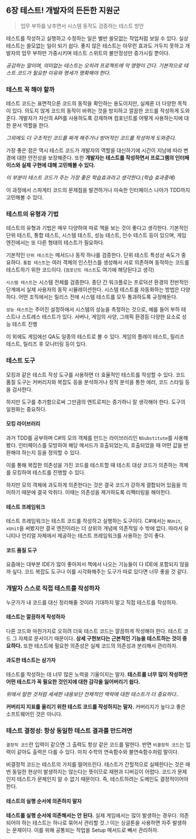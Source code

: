 ## 6장 테스트! 개발자의 든든한 지원군

> 업무 부하를 낮추면서 시스템 동작도 검증하는 테스트 방안

테스트를 작성하고 실행하고 수정하는 일은 별반 쓸모없는 작업처럼 보일 수 있다. 실상 테스트는 쓸모없는 일이 되기 쉽다. 좋지 않은 테스트는 아무런 효과도 거두지 못하고 개발자의 업무 부하만 가중시키며 테스트 스위트의 불안정성만 증가시킬 뿐이다.

*공감하는 말이며, 의미없는 테스트는 오히려 프로젝트에 악 영향이 간다. 기본적으로 테스트 코드가 필요한 이유와 명세가 명확해야 한다.*

### 테스트 꼭 해야 할까

테스트 코드는 표면적으론 코드의 동작을 확인하는 용도이지만, 실제론 더 다양한 목적이 있다. 의도지 않게 코드의 동작이 바뀌는 것을 방지하고 깔끔한 코드를 작성하게 도와준다. 개발자가 자신의 API를 사용하도록 강제하며 컴포넌트를 어떻게 사용하는지에 대한 문서 역할을 한다.

*그외에도 더 구조적인 코드를 짜게 해주거나 방어적인 코드를 작성하게 도와준다.*

가장 좋은 점은 역시 테스트 코드가 개발자의 역할을 대신하기에 시간이 지남에 따라 변경에 대한 안전성을 보장해준다. 또한 **개발자는 테스트를 작성하면서 프로그램의 인터페이스와 실제 구현에 대해 고민해볼 수 있다.**

*이 부분이 테스트 코드가 주는 가장 좋은 학습효과라고 생각한다.(학습 효과중에)*

이 과정에서 스파게티 코드의 문제점을 발견하거나 미숙한 인터페이스 나아가 TDD까지 고민해볼 수 있다.

### 테스트의 유형과 기법

테스트의 유형과 기법은 매우 다양하여 따로 책을 보는 것이 좋다고 생각한다. 기본적인 단위 테스트, 통합 테스트, 시스템 테스트, 성능 테스트, 인수 테스트 등이 있으며, 게임 엔진에서는 또 다른 형태의 테스트가 필요하다.

기본적인 `단위 테스트`는 메서드나 동작 하나를 검증한다. 단위 테스트 특성상 속도가 중요하다. `통합 테스트`는 여러 객체의 인스턴스를 생성해서 서로 의존하며 동작하는 코드를 테스트하기 위한 코드이다. (`컴포넌트 테스트`도 여기에 해당된다고 생각)

`시스템 테스트`는 시스템 전체를 검증한다. 종단 간 워크플로는 프로덕션 환경의 전반적인 단계에서 실제 사용자의 동작 시뮬레이션한다. 시스템 테스트를 자동화하는 방법은 다양하다. 어떤 조직에서는 릴리스 전에 시스템 테스트를 모두 통과하도록 규정해둔다.

`성능 테스트`는 주어진 설정하에서 시스템의 성능을 측정하는 것으로, 예를 들어 부하 테스트나 스트레스 테스트가 있다. 서버나, 게임의 사양, 그래픽 환경등 다양한 요소로 성능 테스트 진행

이 외에도 게임에선 QA도 일종의 테스트로 볼 수 있다. 게임의 플레이 테스트, 릴리즈 테스트, 릴리즈 후 모니터링 등이 있다.

### 테스트 도구

모킹과 같은 테스트 작성 도구를 사용하면 더 효율적인 테스트를 작성할 수 있다. 코드 품질 도구는 커버리지와 복잡도 등을 분석하거나 정적 분석을 통한 에러, 코드 스타일 등을 검사한다.

하지만 도구를 추가함으로써 그만큼의 엔트로피는 증가하니 잘 생각해야 한다. 도구의 일원화는 중요하다.

#### 모킹 라이브러리

과거 TDD를 공부하며 C#의 모의 객체를 만드는 라이브러리인 `NSubstitute`를 사용해봤다. 인터페이스를 모방하여 해당 메서드가 호출되었는지, 호출되었을 때 어떤 값을 반환해야 하는지 등을 정의할 수 있다.

이를 통해 복잡한 의존성을 가진 코드를 테스트할 때 테스트 대상 코드가 의존하는 객체를 모킹하여 테스트를 진행할 수 있다.

하지만 모의 객체에 과도하게 의존한다는 것은 결국 코드가 강하게 결합되어 있음을 의미하기 때문에 결국 악취다. 이때는 의존성을 제거하도록 리팩터링을 해야한다.

#### 테스트 프레임워크

테스트 프레임워크는 테스트 코드를 작성하고 실행하는 도구이다. C#에서는 `NUnit`, `xUnit`을 써봤지만 결국 엔진이라는 더 상위의 개념에 의존적일 수 밖에 없다. 따라서 유니티나 언리얼 자체에서 제공하는 테스트 프레임워크를 사용하는 것이 좋다.

#### 코드 품질 도구

요즘에는 대부분 IDE가 많이 좋아져서 책에서 나오는 기능들이 다 IDE에 포함되지 않을까 싶다. 코드 복잡도 도구나 이를 시각화해주는 도구가 따로 있다면 너무 좋을 것 같다.

### 개발자 스스로 직접 테스트를 작성하자

누군가가 내 코드를 대신 정리해줄 것이라 기대하지 말고 직접 테스트를 작성하자.

#### 테스트는 깔끔하게 작성하자

다른 코드와 마찬가지로 오히려 더욱 테스트 코드는 깔끔하게 작성해야 한다. 테스트 코드 그 자체로 문서이기 때문이다. **상세 구현보다는 근본적인 기능을 테스트하는 것이 중요하다.** 또한 테스트에 필요한 의존성은 실제 코드의 의존성과 분리해서 관리하자.

#### 과도한 테스트는 삼가자

테스트를 작성하는 데 너무 많은 노력을 기울이지는 말자. **테스트를 너무 많이 작성하면 어떤 테스트가 꼭 필요한 것인지에 대한 감각을 잃어버리기 쉽다.**

*위에서 말한 것처럼 세세한 내용보단 전체적인 맥락에 대한 테스트가 더 중요하다..*

**커버리지 지표를 올리기 위한 테스트 코드를 작성하지는 말자.** 커버리지가 높다고 좋은 소프트웨어인 것은 아니다.

### 테스트 결정성: 항상 동일한 테스트 결과를 만드려면

`결정적 코드`란 입력이 같으면 그 출력도 항상 같은 코드를 말한다. 반면 `비결정적 코드`는 입력이 같아도 출력은 다를 수 있다. 마치 수학의 연속함수와 불연속함수처럼 말이다.

비결정적 코드는 테스트의 가치를 떨어뜨린다. 테스트가 간헐적으로 실패한다는 것은 매번 동일한 현상이 발생하지는 않는다는 뜻이므로 재현과 디버깅이 어렵다. 코드가 문제인지 테스트가 문제인지 알 수 없기 때문이다. 즉, 테스트하려는 도메인도 결정적이어야 한다.

#### 테스트의 실행 순서에 의존하지 말자

**테스트를 실행 순서에 의존해서는 안 된다.** 실제 게임에서는 많이 발생하는 경우다. 의존되어야 하는 테스트는 하나로 묶어서 관리할 것..! 이는 싱글톤을 사용하면 자주 발생하는 문제이다. 이를 위해 공통되는 작업을 Setup 메서드로 빼서 관리하자.
